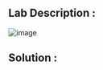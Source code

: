 ## Lab Description :

![image](https://github.com/ananthan05/Portswigger_labs/assets/140697378/1caf2613-97bd-408c-b8be-1207c3939685)

## Solution :
